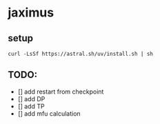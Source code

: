 # jaximus
## setup
`curl -LsSf https://astral.sh/uv/install.sh | sh`
## TODO:
- [] add restart from checkpoint
- [] add DP
- [] add TP
- [] add mfu calculation